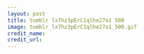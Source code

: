 ```yaml
---
layout: post
title: tumblr lx7hz3pErC1qlhe27o1 500
image: tumblr_lx7hz3pErC1qlhe27o1_500.gif
credit_name: 
credit_url:
---
```


